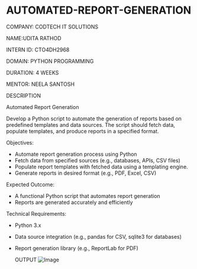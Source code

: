 # AUTOMATED-REPORT-GENERATION

COMPANY: CODTECH IT SOLUTIONS

NAME:UDITA RATHOD

INTERN ID: CTO4DH2968

DOMAIN: PYTHON PROGRAMMING

DURATION: 4 WEEKS

MENTOR: NEELA SANTOSH

DESCRIPTION

Automated Report Generation

Develop a Python script to automate the generation of reports based on predefined templates and data sources. The script should fetch data, populate templates, and produce reports in a specified format.

Objectives:

- Automate report generation process using Python
- Fetch data from specified sources (e.g., databases, APIs, CSV files)
- Populate report templates with fetched data using a templating engine.
- Generate reports in desired format (e.g., PDF, Excel, CSV)

Expected Outcome:

- A functional Python script that automates report generation
- Reports are generated accurately and efficiently

Technical Requirements:

- Python 3.x
- Data source integration (e.g., pandas for CSV, sqlite3 for databases)
- Report generation library (e.g., ReportLab for PDF)

  OUTPUT
  ![Image](https://github.com/user-attachments/assets/9bf55341-7082-4281-bfe2-0379435528e8)
